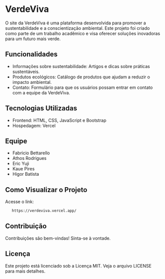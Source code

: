 
# VerdeViva

O site da VerdeViva é uma plataforma desenvolvida para promover a sustentabilidade e a conscientização ambiental. Este projeto foi criado como parte de um trabalho acadêmico e visa oferecer soluções inovadoras para um futuro mais verde.

## Funcionalidades

- Informações sobre sustentabilidade: Artigos e dicas sobre práticas sustentáveis.
- Produtos ecológicos: Catálogo de produtos que ajudam a reduzir o impacto ambiental.
- Contato: Formulário para que os usuários possam entrar em contato com a equipe da VerdeViva.

## Tecnologias Utilizadas

- Frontend: HTML, CSS, JavaScript e Bootstrap
- Hospedagem: Vercel

## Equipe
- Fabricio Bettarello
- Athos Rodrigues
- Eric Yuji
- Kaue Pires
- Higor Batista

## Como Visualizar o Projeto

Acesse o link:
```bash
   https://verdeviva.vercel.app/
```

## Contribuição
Contribuições são bem-vindas! Sinta-se à vontade.

## Licença
Este projeto está licenciado sob a Licença MIT. Veja o arquivo LICENSE para mais detalhes.
